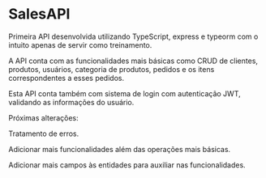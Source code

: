 # SalesAPI

Primeira API desenvolvida utilizando TypeScript, express e typeorm com o intuito apenas de servir como treinamento.

A API conta com as funcionalidades mais básicas como CRUD de clientes, produtos, usuários, categoria de produtos, pedidos e os itens correspondentes a esses pedidos.

Esta API conta também com sistema de login com autenticação JWT, validando as informações do usuário.

Próximas alterações:

Tratamento de erros.

Adicionar mais funcionalidades além das operações mais básicas.

Adicionar mais campos às entidades para auxiliar nas funcionalidades.
